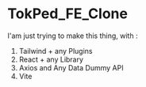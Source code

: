 # TokPed_FE_Clone
I'am just trying to make this thing, with :
1. Tailwind + any Plugins
2. React + any Library
3. Axios and Any Data Dummy API
4. Vite
